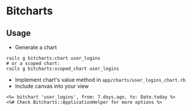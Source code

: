 # Bitcharts

## Usage

* Generate a chart

~~~
rails g bitcharts:chart user_logins
# or a scoped chart:
rails g bitcharts:scoped_chart user_logins
~~~

* Implement chart's value method in `app/charts/user_logins_chart.rb`
* Include canvas into your view

~~~
<%= bitchart 'user_logins', from: 7.days.ago, to: Date.today %>
<%# Check Bitcharts::ApplicationHelper for more options %>
~~~
